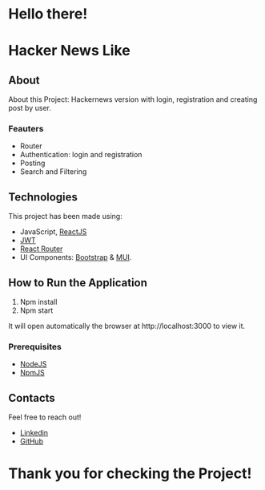 # Hello there! 

# Hacker News Like

## About

About this Project: Hackernews version with login, registration and creating post by user.

### Feauters

- Router
- Authentication: login and registration 
- Posting 
- Search and Filtering

## Technologies

This project has been made using:

- JavaScript, [ReactJS](https://reactjs.org/)
- [JWT](https://jwt.io/)
- [React Router](https://v5.reactrouter.com/web/guides/quick-start)
- UI Components: [Bootstrap](https://react-bootstrap.github.io/) & [MUI](https://mui.com/).

## How to Run the Application

1. Npm install
2. Npm start

It will open automatically the browser at http://localhost:3000 to view it.

### Prerequisites

- [NodeJS](https://nodejs.org/it/download/)
- [NpmJS](https://docs.npmjs.com/downloading-and-installing-node-js-and-npm)

## Contacts

Feel free to reach out!

- [Linkedin](https://www.linkedin.com/in/giulia-giovannoli/)
- [GitHub](https://github.com/GiuliaGiovannoli)


# Thank you for checking the Project!
